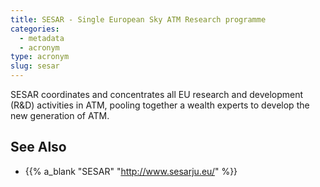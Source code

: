 ```yaml
---
title: SESAR - Single European Sky ATM Research programme
categories:
  - metadata
  - acronym
type: acronym
slug: sesar
---
```


SESAR coordinates and concentrates all EU research and development (R&D)
activities in ATM, pooling together a wealth experts to develop the
new generation of ATM.

## See Also

* {{% a_blank "SESAR" "http://www.sesarju.eu/" %}}
